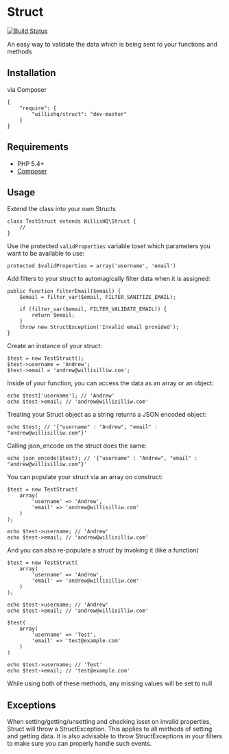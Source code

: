 # Struct

[![Build Status](https://travis-ci.org/willishq/Struct.png?branch=master)](https://travis-ci.org/willishq/Struct)

An easy way to validate the data which is being sent to your functions and methods

## Installation

via Composer

    {
        "require": {
            "willishq/struct": "dev-master"
        }
    }

## Requirements

* PHP 5.4+
* [Composer](http://getcomposer.org/)

## Usage

Extend the class into your own Structs

    class TestStruct extends WillisHQ\Struct {
        //
    }

Use the protected `validProperties` variable toset which parameters you want to be available to use:

    protected $validProperties = array('username', 'email')

Add filters to your struct to automagically filter data when it is assigned:

    public function filterEmail($email) {
        $email = filter_var($email, FILTER_SANITIZE_EMAIL);

        if (filter_var($email, FILTER_VALIDATE_EMAIL)) {
            return $email;
        }
        throw new StructException('Invalid email provided');
    }

Create an instance of your struct:

    $test = new TestStruct();
    $test->username = 'Andrew';
    $test->email = 'andrew@willisilliw.com';

Inside of your function, you can access the data as an array or an object:

    echo $test['username']; // 'Andrew'
    echo $test->email; // 'andrew@willisilliw.com'

Treating your Struct object as a string returns a JSON encoded object:

    echo $test; // '{"username" : "Andrew", "email" : "andrew@willisilliw.com"}'

Calling json_encode on the struct does the same:

    echo json_encode($test); // '{"username" : "Andrew", "email" : "andrew@willisilliw.com"}'

You can populate your struct via an array on construct:

    $test = new TestStruct(
        array(
            'username' => 'Andrew',
            'email' => 'andrew@willisilliw.com'
        )
    );

    echo $test->username; // 'Andrew'
    echo $test->email; // 'andrew@willisilliw.com'

And you can also re-populate a struct by invoking it (like a function)

    $test = new TestStruct(
        array(
            'username' => 'Andrew',
            'email' => 'andrew@willisilliw.com'
        )
    );

    echo $test->username; // 'Andrew'
    echo $test->email; // 'andrew@willisilliw.com'

    $test(
        array(
            'username' => 'Test',
            'email' => 'test@example.com'
        )
    )

    echo $test->username; // 'Test'
    echo $test->email; // 'test@example.com'

While using both of these methods, any missing values will be set to null

## Exceptions

When setting/getting/unsetting and checking isset on invalid properties, Struct will throw a StructException. This
applies to all methods of setting and getting data. It is also advisable to throw StructExceptions in your filters to make sure you can properly handle such events.